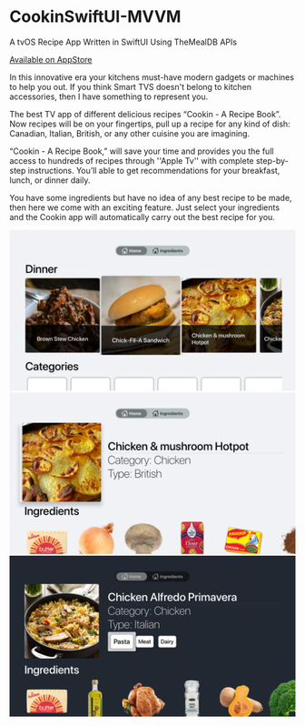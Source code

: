 # CookinSwiftUI-MVVM
A tvOS Recipe App Written in SwiftUI Using TheMealDB APIs

[Available on AppStore](https://apps.apple.com/us/app/id1528890456)

In this innovative era your kitchens must-have modern gadgets or machines to help you out. If you think Smart TVS doesn't belong to kitchen accessories, then I have something to represent you.

The best TV app of different delicious recipes “Cookin - A Recipe Book”. Now recipes will be on your fingertips, pull up a recipe for any kind of dish: Canadian, Italian, British, or any other cuisine you are imagining. 

“Cookin - A Recipe Book,” will save your time and provides you the full access to hundreds of recipes through ''Apple Tv'' with complete step-by-step instructions. You’ll able to get recommendations for your breakfast, lunch, or dinner daily.

You have some ingredients but have no idea of any best recipe to be made, then here we come with an exciting feature. Just select your ingredients and the Cookin app will automatically carry out the best recipe for you.

![Alt text](/Screenshots/1.png?raw=true "Screenshot 1")
![Alt text](/Screenshots/2.png?raw=true "Screenshot 2")
![Alt text](/Screenshots/3.png?raw=true "Screenshot 3")
